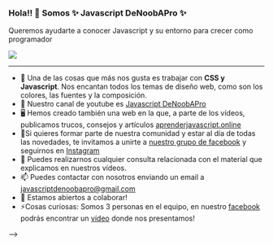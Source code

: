 ### Hola!! 👋 Somos ✨ Javascript DeNoobAPro ✨

<p> Queremos ayudarte a conocer Javascript y su entorno para crecer como programador

</p>

![](https://wddf19home.files.wordpress.com/2019/09/coding-freak.gif?w=400)
****
  
- 💖 Una de las cosas que más nos gusta es trabajar con **CSS y Javascript**. Nos encantan todos los temas de diseño web, como son los colores, las fuentes y la composición.
- 🎥 Nuestro canal de youtube es <a href="https://www.youtube.com/channel/UClmcDeaz6DrSJ85-E3fY3Pg" target="_blank">Javascript DeNoobAPro</a>
- 🖥️ Hemos creado también una web en la que, a parte de los vídeos, publicamos trucos, consejos y artículos  <a href="https://www.aprenderjavascript.online" target="_blank">aprenderjavascript.online</a>
- 📢Si quieres formar parte de nuestra comunidad y estar al día de todas las novedades, te invitamos a unirte a <a href="https://www.facebook.com/groups/280499826272218" target="_blank">nuestro grupo de facebook</a> y seguirnos en <a href="https://www.instagram.com/javascriptdenoobapro/" target="_blank">Instagram</a>
- 💬 Puedes realizarnos cualquier consulta relacionada con el material que explicamos en nuestros vídeos.
- 📫 Puedes contactar con nosotros enviando un email a <a href="mailto:javascriptdenoobapro@gmail.com">javascriptdenoobapro@gmail.com</a>
- 👯 Estamos abiertos a colaborar!
- ⚡Cosas curiosas: Somos 3 personas en el equipo, en nuestro <a href="https://www.facebook.com/Javascriptdenoobapro" target="_blank"> facebook</a> podrás encontrar un <a href="https://www.facebook.com/110367394153646/videos/1894917467328783" target="_blank">vídeo</a> donde nos presentamos!

-->
